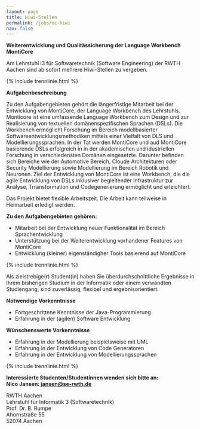 ```yaml
---
layout: page
title: Hiwi-Stellen
permalink: /jobs/mc-hiwi
nav: false
---
```


**Weiterentwicklung und Qualitässicherung der Language Workbench MontiCore**

Am Lehrstuhl i3 für Softwaretechnik (Software Engineering) der RWTH 
Aachen sind ab sofort mehrere Hiwi-Stellen zu vergeben. 

{% include trennlinie.html %}

**Aufgabenbeschreibung**

Zu den Aufgabengebieten gehört die längerfristige Mitarbeit bei der 
Entwicklung von MontiCore, der Language Workbench des Lehrstuhls. 
Monticore ist eine umfassende Language Workbench zum Design und zur 
Realisierung von textuellen domänenspezifischen Sprachen (DSLs). Die 
Workbench ermöglicht Forschung im Bereich modellbasierter 
Softwareentwicklungsmethodiken mittels einer Vielfalt von DLS und 
Modellierungssprachen. In der Tat werden MontiCore und aud MontiCore 
basierende DSLs erfolgreich in in der akademischen und idustriellen 
Forschung in verschiedensten Domänen eingesetzte. Darunter befinden 
sich Bereiche wie der Automotive Bereich, Cloude Architekturen oder 
Security Modellierung sowie Modellierung im Bereich Robotik und 
Neuronen. Ziel der Entwicklung von MontiCore ist eine Workbench, die 
die agile Entwicklung von DSLs inklusiver begleitender Infrastruktur 
zur Analyse, Trransformation und Codegenerierung ermöglicht und 
erleichtert. 

Das Projekt bietet flexible Arbeitszeit. Die Arbeit kann teilweise in 
Heimarbeit erledigt werden. 

**Zu den Aufgabengebieten gehören:**

- Mitarbeit bei der Entwicklung neuer Funktionalität im Bereich Sprachentwicklung
- Unterstützung bei der Weiterentwicklung vorhandener Features von MontiCore
- Entwicklung (kleiner) eigenständigher Tools basierend auf MontiCore

{% include trennlinie.html %}

Als zielstrebige(r) Student(in) haben Sie überdurchschnittliche 
Ergebnisse in Ihrem bisherigen Studium in der Informatik oder einem 
verwandten Studiengang, sind zuverlässig, flexibel und 
ergebnisorientiert. 

**Notwendige Vorkenntnisse**
- Fortgeschrittene Kenntnisse der Java-Programmierung
- Erfahrung in der (agilen) Software Entwicklung

**Wünschenswerte Vorkenntnisse**
- Erfahrung in der Modellierung beispielsweise mit UML
- Erfahrung in der Entwicklung von Code Generatoren
- Erfahrung in der Entwicklung von Modellierungssprachen

{% include trennlinie.html %}

**Interessierte Studenten/Studentinnen wenden sich bitte an:\
Nico Jansen: [jansen@se-rwth.de](mailto:jansen@se-rwth.de)**

RWTH Aachen\
Lehrstuhl für Informatik 3 (Softwaretechnik)\
Prof. Dr. B. Rumpe\
Ahornstraße 55\
52074 Aachen
